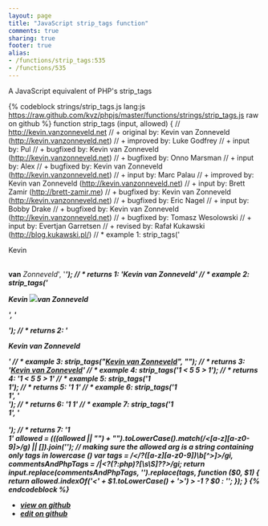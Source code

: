 ```yaml
---
layout: page
title: "JavaScript strip_tags function"
comments: true
sharing: true
footer: true
alias:
- /functions/strip_tags:535
- /functions/535
---
```

A JavaScript equivalent of PHP's strip_tags

{% codeblock strings/strip_tags.js lang:js https://raw.github.com/kvz/phpjs/master/functions/strings/strip_tags.js raw on github %}
function strip_tags (input, allowed) {
    // http://kevin.vanzonneveld.net
    // +   original by: Kevin van Zonneveld (http://kevin.vanzonneveld.net)
    // +   improved by: Luke Godfrey
    // +      input by: Pul
    // +   bugfixed by: Kevin van Zonneveld (http://kevin.vanzonneveld.net)
    // +   bugfixed by: Onno Marsman
    // +      input by: Alex
    // +   bugfixed by: Kevin van Zonneveld (http://kevin.vanzonneveld.net)
    // +      input by: Marc Palau
    // +   improved by: Kevin van Zonneveld (http://kevin.vanzonneveld.net)
    // +      input by: Brett Zamir (http://brett-zamir.me)
    // +   bugfixed by: Kevin van Zonneveld (http://kevin.vanzonneveld.net)
    // +   bugfixed by: Eric Nagel
    // +      input by: Bobby Drake
    // +   bugfixed by: Kevin van Zonneveld (http://kevin.vanzonneveld.net)
    // +   bugfixed by: Tomasz Wesolowski
    // +      input by: Evertjan Garretsen
    // +    revised by: Rafał Kukawski (http://blog.kukawski.pl/)
    // *     example 1: strip_tags('<p>Kevin</p> <br /><b>van</b> <i>Zonneveld</i>', '<i><b>');
    // *     returns 1: 'Kevin <b>van</b> <i>Zonneveld</i>'
    // *     example 2: strip_tags('<p>Kevin <img src="someimage.png" onmouseover="someFunction()">van <i>Zonneveld</i></p>', '<p>');
    // *     returns 2: '<p>Kevin van Zonneveld</p>'
    // *     example 3: strip_tags("<a href='http://kevin.vanzonneveld.net'>Kevin van Zonneveld</a>", "<a>");
    // *     returns 3: '<a href='http://kevin.vanzonneveld.net'>Kevin van Zonneveld</a>'
    // *     example 4: strip_tags('1 < 5 5 > 1');
    // *     returns 4: '1 < 5 5 > 1'
    // *     example 5: strip_tags('1 <br/> 1');
    // *     returns 5: '1  1'
    // *     example 6: strip_tags('1 <br/> 1', '<br>');
    // *     returns 6: '1  1'
    // *     example 7: strip_tags('1 <br/> 1', '<br><br/>');
    // *     returns 7: '1 <br/> 1'
    allowed = (((allowed || "") + "").toLowerCase().match(/<[a-z][a-z0-9]*>/g) || []).join(''); // making sure the allowed arg is a string containing only tags in lowercase (<a><b><c>)
    var tags = /<\/?([a-z][a-z0-9]*)\b[^>]*>/gi,
        commentsAndPhpTags = /<!--[\s\S]*?-->|<\?(?:php)?[\s\S]*?\?>/gi;
    return input.replace(commentsAndPhpTags, '').replace(tags, function ($0, $1) {
        return allowed.indexOf('<' + $1.toLowerCase() + '>') > -1 ? $0 : '';
    });
}
{% endcodeblock %}

 - [view on github](https://github.com/kvz/phpjs/blob/master/functions/strings/strip_tags.js)
 - [edit on github](https://github.com/kvz/phpjs/edit/master/functions/strings/strip_tags.js)
